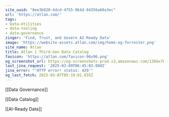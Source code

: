 ```yaml
---
site_uuid: "8ee3b820-4dcd-4755-964d-84356a60a3ec"
url: 'https://atlan.com/'
tags:
- Data-Utilities
- data-tooling
- data-governance
zinger: 'Find, Trust, and Govern AI-Ready Data'
image: 'https://website-assets.atlan.com/img/home-og-forrester.png'
site_name: Atlan
title: Atlan | Third-Gen Data Catalog
favicon: 'https://atlan.com/favicon-96x96.png'
og_screenshot_url: https://og-screenshots-prod.s3.amazonaws.com/1366x768/80/false/81e81681e94df9e8271319f6b58ec516a239275dd51f22b7244fb6602109cace.jpeg
last_jina_request: '2025-03-09T06:45:03.088Z'
jina_error: "'HTTP error! status: 429'"
og_last_fetch: 2025-03-07T05:19:01.835Z
---
```

[[Data Governance]]

[[Data Catalog]]

[[AI-Ready Data]]


